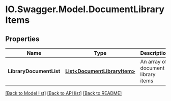 # IO.Swagger.Model.DocumentLibraryItems
## Properties

Name | Type | Description | Notes
------------ | ------------- | ------------- | -------------
**LibraryDocumentList** | [**List&lt;DocumentLibraryItem&gt;**](DocumentLibraryItem.md) | An array of document library items | [optional] 

[[Back to Model list]](../README.md#documentation-for-models) [[Back to API list]](../README.md#documentation-for-api-endpoints) [[Back to README]](../README.md)

